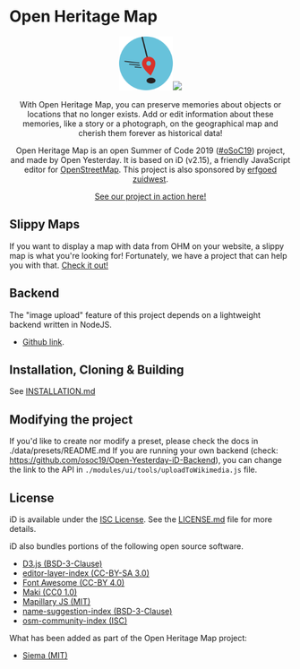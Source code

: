 <p align="center"><h1>Open Heritage Map</h1></p>

<p align="center"><img src="svg/open-yesterday-project/crest.svg" width="96"><img src="https://github.com/oSoc19/website/blob/master/img/logo/logo-osoc-color.svg" width="128"></p>

<p align="center">With Open Heritage Map, you can preserve memories about objects or locations that no longer exists. Add or edit information about these memories, like a story or a photograph, on the geographical map and cherish them forever as historical data!</p>

<p align="center">Open Heritage Map is an open Summer of Code 2019 (<a href="https://2019.summerofcode.be/" target="_blank">#oSoC19</a>) project, and made by Open Yesterday. It is based on iD (v2.15), a friendly JavaScript editor for <a href="https://www.openstreetmap.org/" target="_blank">OpenStreetMap</a>. This project is also sponsored by <a href="http://www.erfgoedzuidwest.
be/" target="_blank">erfgoed zuidwest</a>.</p>

<p align="center"><a href="http://zuidwestprojecten.be/ikxploreermee/index.html">See our project in action here!</a></p>

## Slippy Maps

If you want to display a map with data from OHM on your website, a slippy map is what you're looking for!
Fortunately, we have a project that can help you with that. [Check it out!](https://github.com/oSoc19/Open-Yesterday-SlippyMap)

## Backend

The "image upload" feature of this project depends on a lightweight backend written in NodeJS.
- [Github link](https://github.com/oSoc19/Open-Yesterday-iD-Backend).

## Installation, Cloning & Building

See [INSTALLATION.md](INSTALLATION.md)

## Modifying the project

If you'd like to create nor modify a preset, please check the docs in ./data/presets/README.md
If you are running your own backend (check: https://github.com/osoc19/Open-Yesterday-iD-Backend), you can change the link to the API in `./modules/ui/tools/uploadToWikimedia.js` file.

## License

iD is available under the [ISC License](https://opensource.org/licenses/ISC).
See the [LICENSE.md](LICENSE.md) file for more details.

iD also bundles portions of the following open source software.
* [D3.js (BSD-3-Clause)](https://github.com/d3/d3)
* [editor-layer-index (CC-BY-SA 3.0)](https://github.com/osmlab/editor-layer-index)
* [Font Awesome (CC-BY 4.0)](https://fontawesome.com/license)
* [Maki (CC0 1.0)](https://github.com/mapbox/maki)
* [Mapillary JS (MIT)](https://github.com/mapillary/mapillary-js)
* [name-suggestion-index (BSD-3-Clause)](https://github.com/osmlab/name-suggestion-index)
* [osm-community-index (ISC)](https://github.com/osmlab/osm-community-index)

What has been added as part of the Open Heritage Map project:
* [Siema (MIT)](https://github.com/pawelgrzybek/siema)
